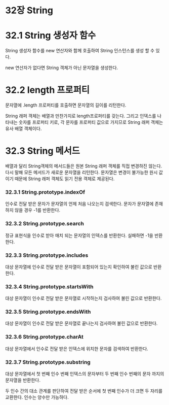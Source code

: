 # 32장 String

# 32.1 String 생성자 함수

String 생성자 함수를 new 연산자와 함께 호출하여 String 인스턴스를 생성 할 수 있다.

new 연산자가 없다면 String 객체가 아닌 문자열을 생성한다.

# 32.2 length 프로퍼티

문자열에 .length 프로퍼티를 호출하면 문자열의 길이를 리턴한다.

String 래퍼 객체는 배열과 만찬가지로 length프로퍼티를 갖는다. 그리고 인덱스를 나타내는 숫자를 프로퍼티 키로, 각 문자를 프로퍼티 값으로 가지므로 String 래퍼 객체는 유사 배열 객체이다.

# 32.3 String 메서드

배열과 달리 String객체의 메서드들은 원본 String 래퍼 객체를 직접 변경하진 않는다. 다시 말해 모든 메서드가 새로운 문자열을 리턴한다. 문자열은 변경이 불가능한 원시 값이기 때문에 String 래퍼 객체도 읽기 전용 객체로 제공된다.

### 32.3.1 String.prototype.indexOf

인수로 전달 받은 문자가 문자열의 언제 처음 나오는지 검색한다. 문자가 문자열에 존재하지 않을 경우 -1를 반환한다.

### 32.3.2 String.prototype.search

정규 표현식을 인수로 받아 매치 되는 문자열의 인덱스를 반환한다. 실패하면 -1을 반환한다.

### 32.3.3 String.prototype.includes

대상 문자열에 인수로 전달 받은 문자열이 포함되어 있는지 확인하여 불린 값으로 반환한다.

### 32.3.4 String.prototype.startsWith

대상 문자열이 인수로 전달 받은 문자열로 시작하는지 검사하여 불린 값으로 반환한다.

### 32.3.5 String.prototype.endsWith

대상 문자열이 인수로 전달 받은 문자열로 끝나는지 검사하여 불린 값으로 반환한다.

### 32.3.6 String.prototype.charAt

대상 문자열에서 인수로 전달 받은 인덱스에 위치한 문자를 검색하여 반환한다.

### 32.3.7 String.prototype.substring

대상 문자열에서 첫 번째 인수 번째 인덱스의 문자부터 두 번째 인수 번째의 문자 까지의 문자열을 반환한다.

두 인수 간의 대소 관계를 판단하여 전달 받은 순서에 첫 번째 인수가 더 크면 두 자리를 교환한다. 인수는 양수만 가능하다.
